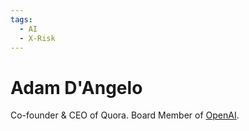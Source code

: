```yaml
---
tags:
  - AI
  - X-Risk
---
```

# Adam D'Angelo

Co-founder & CEO of Quora. Board Member of [OpenAI](../Cartography/Technomundistan-Technophilistan/OpenAI.md).